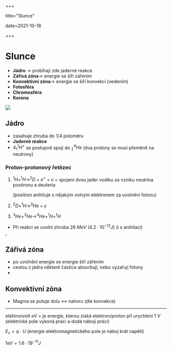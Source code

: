 +++

title="Slunce"

date=2021-10-18

+++

# Slunce

- **Jádro** $\to$ probíhají zde jaderné reakce
- **Zářivá zóna**$\to$ energie se šíří zářením
- **Konvektivní zóna**$\to$ energie se šíří konvekcí (vedením)
- **Fotosféra**
- **Chromosféra**
- **Korona**

![](https://vtm.zive.cz/getthumbnail.aspx?crop=1&w=600&h=300&q=60&id_file=29256755)

## Jádro

- zasahuje zhruba do 1/4 poloměru
- **Jaderné reakce**
- $4 _1^1H^+$ se postupně spojí do $^4_2He$ (dva protony se musí přeměnit na neutrony)

### Proton-protonový řetězec

1. $^1H + ^1H \to ^2D + e^+ + \upsilon$  = spojení dvou jader vodíku za vzniku neutrina positronu a deuteria
   
   (positron anihiluje s nějakým volným elektronem za uvolnění fotonu)

2. $^2D + ^1H \to ^3He + \gamma$

3. $^3He + ^3He \to ^4He + ^1H + ^1H$
- Při reakci se uvolní zhruba $26 \: MeV$ ($4.2 \cdot 10^{-12} J$) (i s anihilací)

<img src="https://upload.wikimedia.org/wikipedia/commons/thumb/8/85/Fusion_in_the_Sun.svg/1280px-Fusion_in_the_Sun.svg.png" style="zoom: 33%;" />

## Zářivá zóna

- po uvolnění energie se energie šíří zářením
- cestou z jádra některé částice absorbují, nebo vyzařují fotony
- 

## Konvektivní zóna

- Magma se putuje dolu $\leftrightarrow$ nahoru (dle konvekce)

---

elektronvolt $eV$ = je energie, kterou získá elektron/proton při urychlení $1\: V$ (elektrické pole vykoná práci a dodá náboji práci)

$E_v=q\cdot U$ (energie elektromagnetického pole je náboj krát napětí)

$1eV=1.6\cdot 19^{-11}J$
